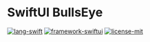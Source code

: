 # SwiftUI BullsEye

[![lang-swift](https://img.shields.io/badge/lang-Swift-orange)](https://developer.apple.com/swift/)
[![framework-swiftui](https://img.shields.io/badge/framework-SwiftUI-blueviolet)](https://developer.apple.com/xcode/swiftui/)
[![license-mit](https://img.shields.io/badge/license-MIT-green)](https://en.wikipedia.org/wiki/MIT_License)

